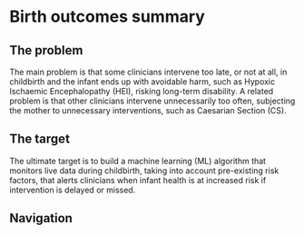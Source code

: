 # Birth outcomes summary

## The problem

The main problem is that some clinicians intervene too late, or not at all, in childbirth and the infant ends up with avoidable harm, such as Hypoxic Ischaemic Encephalopathy (HEI), risking long-term disability. A related problem is that other clinicians intervene unnecessarily too often, subjecting the mother to unnecessary interventions, such as Caesarian Section (CS).

## The target

The ultimate target is to build a machine learning (ML) algorithm that monitors live data during childbirth, taking into account pre-existing risk factors, that alerts clinicians when infant health is at increased risk if intervention is delayed or missed.

## Navigation

```{tableofcontents}
```
